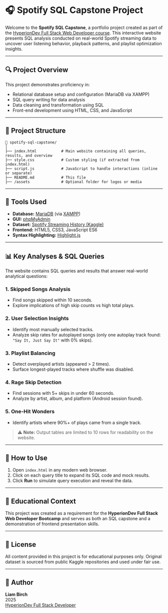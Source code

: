 # 🎧 Spotify SQL Capstone Project

Welcome to the **Spotify SQL Capstone**, a portfolio project created as part of the [HyperionDev Full Stack Web Developer course](https://www.hyperiondev.com/). This interactive website presents SQL analysis conducted on real-world Spotify streaming data to uncover user listening behavior, playback patterns, and playlist optimization insights.

---

## 🔍 Project Overview

This project demonstrates proficiency in:

- Relational database setup and configuration (MariaDB via XAMPP)
- SQL query writing for data analysis
- Data cleaning and transformation using SQL
- Front-end development using HTML, CSS, and JavaScript

---

## 📁 Project Structure

```
📂 spotify-sql-capstone/
│
├── index.html           # Main website containing all queries, results, and overview
├── style.css            # Custom styling (if extracted from index.html)
├── script.js            # JavaScript to handle interactions (inline or separate)
├── README.md            # This file
├── /assets              # Optional folder for logos or media
```

---

## 🧰 Tools Used

- **Database:** [MariaDB](https://mariadb.org/) (via [XAMPP](https://www.apachefriends.org/))
- **GUI:** [phpMyAdmin](https://www.phpmyadmin.net/)
- **Dataset:** [Spotify Streaming History (Kaggle)](https://www.kaggle.com/datasets/sgoutami/spotify-streaming-history)
- **Frontend:** HTML5, CSS3, JavaScript ES6
- **Syntax Highlighting:** [Highlight.js](https://highlightjs.org/)

---

## 📊 Key Analyses & SQL Queries

The website contains SQL queries and results that answer real-world analytical questions:

### 1. Skipped Songs Analysis
- Find songs skipped within 10 seconds.
- Explore implications of high skip counts vs high total plays.

### 2. User Selection Insights
- Identify most manually selected tracks.
- Analyze skip rates for autoplayed songs (only one autoplay track found: `"Say It, Just Say It"` with 0% skips).

### 3. Playlist Balancing
- Detect overplayed artists (appeared > 2 times).
- Surface longest-played tracks where shuffle was disabled.

### 4. Rage Skip Detection
- Find sessions with 5+ skips in under 60 seconds.
- Analyze by artist, album, and platform (Android session found).

### 5. One-Hit Wonders
- Identify artists where 90%+ of plays came from a single track.

> ⚠️ **Note:** Output tables are limited to 10 rows for readability on the website.

---

## 🚀 How to Use

1. Open `index.html` in any modern web browser.
2. Click on each query title to expand its SQL code and mock results.
3. Click **Run** to simulate query execution and reveal the data.

---

## 📌 Educational Context

This project was created as a requirement for the **HyperionDev Full Stack Web Developer Bootcamp** and serves as both an SQL capstone and a demonstration of frontend presentation skills.

---

## 📜 License

All content provided in this project is for educational purposes only. Original dataset is sourced from public Kaggle repositories and used under fair use.

---

## 👤 Author

**Liam Birch**  
2025  
[HyperionDev Full Stack Developer](https://www.hyperiondev.com/)
